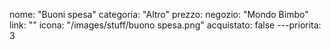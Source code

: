 nome: "Buoni spesa"
categoria: "Altro"
prezzo:
negozio: "Mondo Bimbo"
link: ""
icona: "/images/stuff/buono spesa.png"
acquistato: false
---priorita: 3


